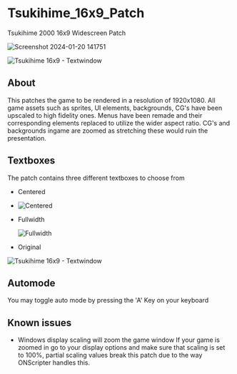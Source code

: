 # Tsukihime_16x9_Patch
Tsukihime 2000 16x9 Widescreen Patch

![Screenshot 2024-01-20 141751](https://github.com/Allunatik/Tsukihime-16x9-Patch/assets/142026488/a0148733-d84a-443c-b62b-8984a14003c5)

![Tsukihime 16x9 - Textwindow](https://github.com/Allunatik/Tsukihime-16x9-Patch/assets/142026488/21ccb2ff-002e-4646-81c3-5e5452e7fb95)

## About
This patches the game to be rendered in a resolution of 1920x1080. All game assets such as sprites, UI elements, backgrounds, CG's have been upscaled to high fidelity ones. Menus have been remade and their corresponding elements replaced to utilize the wider aspect ratio. CG's and backgrounds ingame are zoomed as stretching these would ruin the presentation.

## Textboxes
The patch contains three different textboxes to choose from
- Centered
- 
  ![Centered](https://github.com/Allunatik/Tsukihime-16x9-Patch/assets/142026488/9cf5d3c1-1b3e-4842-af39-1b83a4ae2836)
  
- Fullwidth
  
  ![Fullwidth](https://github.com/Allunatik/Tsukihime-16x9-Patch/assets/142026488/94f90945-373d-4d6c-aa0b-7d8d945ee48b)
  
- Original
  
![Tsukihime 16x9 - Textwindow](https://github.com/Allunatik/Tsukihime-16x9-Patch/assets/142026488/21ccb2ff-002e-4646-81c3-5e5452e7fb95)


## Automode
You may toggle auto mode by pressing the 'A' Key on your keyboard

## Known issues
- Windows display scaling will zoom the game window
If your game is zoomed in go to your display options and make sure that scaling is set to 100%, partial scaling values break this patch due to the way ONScripter handles this. 

